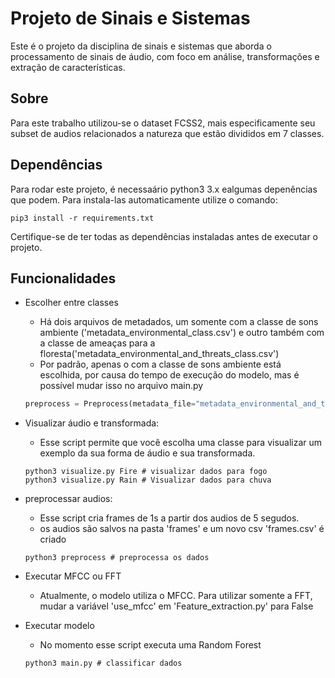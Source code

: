 # Projeto de Sinais e Sistemas

Este é o projeto da disciplina de sinais e sistemas que aborda o processamento de sinais de áudio, com foco em análise, transformações e extração de características.

## Sobre

Para este trabalho utilizou-se o dataset FCSS2, mais especificamente seu subset de audios relacionados a natureza que estão divididos em 7 classes.

## Dependências

Para rodar este projeto, é necessaário python3 3.x ealgumas depenências que podem. Para instala-las automaticamente utilize o comando:

```console
pip3 install -r requirements.txt
```

Certifique-se de ter todas as dependências instaladas antes de executar o projeto.

## Funcionalidades

- Escolher entre classes
    - Há dois arquivos de metadados, um somente com a classe de sons ambiente ('metadata_environmental_class.csv') e outro também com a classe de ameaças para a floresta('metadata_environmental_and_threats_class.csv')
    - Por padrão, apenas o com a classe de sons ambiente está escolhida, por causa do tempo de execução do modelo, mas é possível mudar isso no arquivo main.py
    ```main.py    
    preprocess = Preprocess(metadata_file="metadata_environmental_and_threats_class.csv")
    ```

- Visualizar áudio e transformada:
    - Esse script permite que você escolha uma classe para visualizar um exemplo da sua forma de áudio e sua transformada.
    ```console    
    python3 visualize.py Fire # visualizar dados para fogo
    python3 visualize.py Rain # Visualizar dados para chuva
    ```
- preprocessar audios:
    - Esse script cria frames de 1s a partir dos audios de 5 segudos.
    - os audios são salvos na pasta 'frames' e um novo csv 'frames.csv' é criado
    ```console    
    python3 preprocess # preprocessa os dados
    ```
- Executar MFCC ou FFT
    - Atualmente, o modelo utiliza o MFCC. Para utilizar somente a FFT, mudar a variável 'use_mfcc' em 'Feature_extraction.py' para False

- Executar modelo
    - No momento esse script executa uma Random Forest
    ```console    
    python3 main.py # classificar dados
    ```




